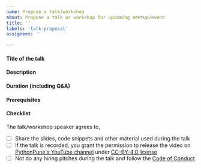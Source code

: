 ```yaml
---
name: Propose a talk/workshop
about: Propose a talk or workshop for upcoming meetup/event
title: ''
labels: 'talk-proposal'
assignees: ''

---
```


<!-- You can submit any talks which are not just related to Python -->
<!-- Programming language but also any programming language, new libraries -->
<!-- learned, some awesome projects you worked on, something new in Data -->
<!-- Science, Machine Learning, Automation, Cloud, Containers, Hardware. -->

#### Title of the talk
<!-- Please include a short title -->

#### Description
<!-- Please include brief abstract about your talk. -->

#### Duration (including Q&A)
<!-- Please add estimated duration of the talk including Q&A -->

#### Prerequisites
<!-- If you have any specific requirement from audience -->
<!-- for the talk i.e. software, tools set up on machine etc, please -->
<!-- include it here -->

#### Checklist
<!-- Place an '[x]' (no spaces) in all the fields you agree to. You can keep the fields blank on which you don't agree. -->

The talk/workshop speaker agrees to,
- [ ] Share the slides, code snippets and other material used during the talk
- [ ] If the talk is recorded, you grant the permission to release the video on [PythonPune's YouTube channel](https://www.youtube.com/channel/UCWjk7oGWV9eknuOzC20dyiQ) under [CC-BY-4.0 license](https://creativecommons.org/licenses/by/4.0/)
- [ ] Not do any hiring pitches during the talk and follow the [Code of Conduct](https://github.com/pythonpune/meetup-talks#code-of-conduct)
